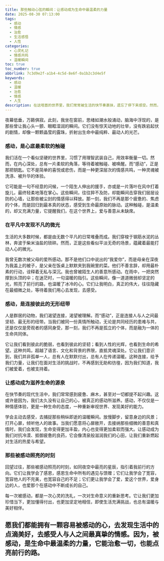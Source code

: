 ```yaml
---
title: 那些触动心弦的瞬间：让感动成为生命中最温柔的力量
date: 2025-08-30 07:13:00
tags:
  - 感动
  - 情感
  - 治愈
  - 生活感悟
  - 人性
categories:
  - 心灵札记
  - 情感共鸣
  - 温暖瞬间
toc: true
toc_number: true
abbrlink: 7c3d9e2f-a1b4-4c5d-8e6f-0a1b2c3d4e5f
keywords:
  - 感动
  - 温暖
  - 治愈
  - 情感
  - 人生
description: 在这喧嚣的世界里，我们常常被生活的快节奏裹挟，遗忘了停下来感受。然而，总有一些瞬间，像一道温柔的光，穿透心房，让我们热泪盈眶，或只是心头一暖。那便是“感动”。它不是轰轰烈烈的事件，而是细水长流的真情，是平凡中的不凡，是连接人与人之间最柔软的桥梁。这篇文章，将带你一同探寻感动的力量，感受它如何滋养我们的生命，成为我们前行路上最坚实的温柔支撑。
---
```


夜幕低垂，万籁俱寂。此刻，我坐在窗前，思绪如潮水般涌动，脑海中浮现的，是那些曾让我心头一颤、眼眶湿润的瞬间。它们没有惊天动地的壮举，没有跌宕起伏的剧情，却像一颗颗晶莹的露珠，折射出生命中最纯粹、最动人的光芒。

### 感动，是心底最柔软的触碰

我们活在一个看似坚硬的世界里，习惯了用理智武装自己，用效率衡量一切。然而，在内心深处，总有一片柔软的角落，等待着被触碰、被唤醒。而“感动”，正是那把钥匙。它不是简单的喜悦或悲伤，而是一种更深层次的情感共鸣，一种灵魂被洗涤、被升华的体验。

它可能是一句不经意的问候，一个陌生人伸出的援手，亦或是一片落叶在风中打着旋儿，最终轻柔地落在掌心。这些瞬间，往往猝不及防，却能瞬间击穿我们层层设防的心墙，让那些被尘封的情感得以释放。那一刻，我们不再是那个疲惫的、焦虑的个体，而是回归到最本真的状态，感受到生命最原始的脉动。这种触碰，是温柔的，却又充满力量，它提醒我们，在这个世界上，爱与善意从未缺席。

### 在平凡中发现不凡的微光

生活的大多数时候，都是由无数个平凡的日常堆叠而成。我们穿梭于钢筋水泥的丛林，奔波于柴米油盐的琐碎。然而，正是这些看似平淡无奇的场景，蕴藏着最能打动人心的微光。

我曾无数次被父母的爱所感动。那不是他们口中说出的“我爱你”，而是母亲在深夜为我盖上的被子，是父亲在饭桌上默默夹到我碗里的菜。他们不善言辞，却用最朴素的行动，诠释着无私与深沉。我也曾被陌生人的善意所感动。在雨中，一把突然撑到头顶的伞；在迷茫时，一句温暖的指引。这些瞬间，像一道道微弱却坚定的光，照亮了前行的路，也温暖了冰冷的心。它们让我明白，真正的伟大，往往隐藏在最细微之处，等待着我们用心去发现，去感受。

### 感动，是连接彼此的无形纽带

人是群居的动物，我们渴望连接，渴望被理解。而“感动”，正是连接人与人之间最坚韧、最无形的纽带。当我们被同一份真情所触动，无论是共同经历的患难与共，还是仅仅是旁观者的感同身受，那一刻，我们不再是孤立的个体，而是融为一体的生命共同体。

它让我们看到彼此的脆弱，也看到彼此的坚韧；看到人性的光辉，也看到生命的希望。这种共鸣，超越了语言、文化和背景的界限，直抵灵魂深处。它让我们意识到，我们并非孤单一人，总有人在默默付出，总有人在传递温暖。这种连接，给予我们力量，让我们在面对生活的挑战时，不再感到无助和彷徨，因为我们知道，我们被爱着，也被支持着。

### 让感动成为滋养生命的源泉

在快节奏的现代生活中，我们常常感到疲惫、麻木，甚至对一切都提不起兴趣。这或许是因为，我们太久没有让自己的心，被真正的感动所滋养。感动，不仅仅是一种情感体验，更是一种生命的态度，一种重新审视世界、发现美好的能力。

学会主动去感受，去捕捉那些稍纵即逝的温暖瞬间。放慢脚步，留意身边的风景；打开心扉，倾听他人的故事。当我们愿意将心扉敞开，去接纳那些细微的善意和真情时，我们会发现，生命变得更加丰盈，内心也变得更加柔软而强大。让感动成为我们对抗冷漠、抵御疲惫的良药，它会像清泉般滋润我们的心田，让我们重新燃起对生活的热爱与希望。

### 那些被感动照亮的时刻

回望过往，那些被感动照亮的时刻，如同夜空中最亮的星辰，指引着我前行的方向。它们让我学会了感恩，感恩生命中所有的遇见与馈赠；它们让我学会了宽容，宽容他人的不完美，也宽容自己的不足；它们更让我学会了爱，爱这个世界，爱身边的人，也爱那个在感动中不断成长的自己。

每一次被感动，都是一次心灵的洗礼，一次对生命意义的重新思考。它让我们更加珍惜当下，更加懂得付出，也更加坚定地相信，即使生活充满挑战，也总有温暖与美好相伴。

愿我们都能拥有一颗容易被感动的心，去发现生活中的点滴美好，去感受人与人之间最真挚的情感。因为，**被感动，是生命中最温柔的力量，它能治愈一切，也能点亮前行的路。**
---